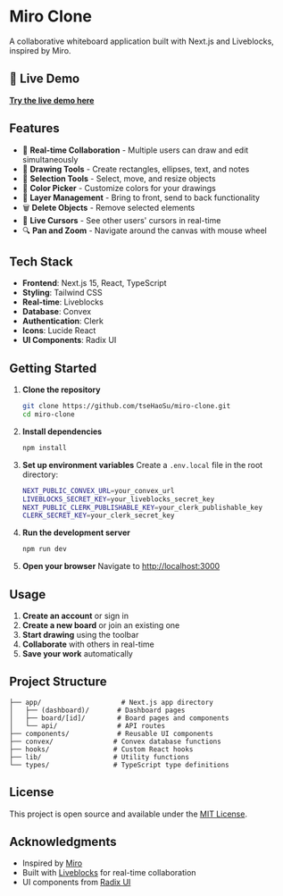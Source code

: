 # Miro Clone

A collaborative whiteboard application built with Next.js and Liveblocks, inspired by Miro.

## 🚀 Live Demo

[**Try the live demo here**](https://miro-clone-nine-rosy.vercel.app/)

## Features

- 🎨 **Real-time Collaboration** - Multiple users can draw and edit simultaneously
- 🔧 **Drawing Tools** - Create rectangles, ellipses, text, and notes
- 🎯 **Selection Tools** - Select, move, and resize objects
- 🎨 **Color Picker** - Customize colors for your drawings
- 📐 **Layer Management** - Bring to front, send to back functionality
- 🗑️ **Delete Objects** - Remove selected elements
- 👥 **Live Cursors** - See other users' cursors in real-time
- 🔍 **Pan and Zoom** - Navigate around the canvas with mouse wheel

## Tech Stack

- **Frontend**: Next.js 15, React, TypeScript
- **Styling**: Tailwind CSS
- **Real-time**: Liveblocks
- **Database**: Convex
- **Authentication**: Clerk
- **Icons**: Lucide React
- **UI Components**: Radix UI

## Getting Started

1. **Clone the repository**

   ```bash
   git clone https://github.com/tseHaoSu/miro-clone.git
   cd miro-clone
   ```

2. **Install dependencies**

   ```bash
   npm install
   ```

3. **Set up environment variables**
   Create a `.env.local` file in the root directory:

   ```bash
   NEXT_PUBLIC_CONVEX_URL=your_convex_url
   LIVEBLOCKS_SECRET_KEY=your_liveblocks_secret_key
   NEXT_PUBLIC_CLERK_PUBLISHABLE_KEY=your_clerk_publishable_key
   CLERK_SECRET_KEY=your_clerk_secret_key
   ```

4. **Run the development server**

   ```bash
   npm run dev
   ```

5. **Open your browser**
   Navigate to [http://localhost:3000](http://localhost:3000)

## Usage

1. **Create an account** or sign in
2. **Create a new board** or join an existing one
3. **Start drawing** using the toolbar
4. **Collaborate** with others in real-time
5. **Save your work** automatically

## Project Structure

```
├── app/                    # Next.js app directory
│   ├── (dashboard)/       # Dashboard pages
│   ├── board/[id]/        # Board pages and components
│   └── api/               # API routes
├── components/            # Reusable UI components
├── convex/               # Convex database functions
├── hooks/                # Custom React hooks
├── lib/                  # Utility functions
└── types/                # TypeScript type definitions
```

## License

This project is open source and available under the [MIT License](LICENSE).

## Acknowledgments

- Inspired by [Miro](https://miro.com/)
- Built with [Liveblocks](https://liveblocks.io/) for real-time collaboration
- UI components from [Radix UI](https://www.radix-ui.com/)
